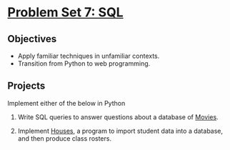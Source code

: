 # [Problem Set 7: SQL](https://cs50.harvard.edu/x/2020/psets/7/) #

## Objectives ##
* Apply familiar techniques in unfamiliar contexts.
* Transition from Python to web programming.

## Projects ##
Implement either of the below in Python

1. Write SQL queries to answer questions about a database of [Movies](https://cs50.harvard.edu/x/2020/psets/7/movies/).

2. Implement [Houses](https://cs50.harvard.edu/x/2020/psets/7/houses/), a program to import student data into a database, and then produce class rosters.
